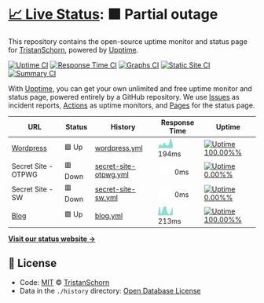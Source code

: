 # [📈 Live Status](https://TristanSchorn.github.io/status): <!--live status--> **🟧 Partial outage**

This repository contains the open-source uptime monitor and status page for [TristanSchorn](tristanschorn.netlify.app), powered by [Upptime](https://github.com/upptime/upptime).

[![Uptime CI](https://github.com/koj-co/upptime/workflows/Uptime%20CI/badge.svg)](https://github.com/koj-co/upptime/actions?query=workflow%3A%22Uptime+CI%22)
[![Response Time CI](https://github.com/koj-co/upptime/workflows/Response%20Time%20CI/badge.svg)](https://github.com/koj-co/upptime/actions?query=workflow%3A%22Response+Time+CI%22)
[![Graphs CI](https://github.com/koj-co/upptime/workflows/Graphs%20CI/badge.svg)](https://github.com/koj-co/upptime/actions?query=workflow%3A%22Graphs+CI%22)
[![Static Site CI](https://github.com/koj-co/upptime/workflows/Static%20Site%20CI/badge.svg)](https://github.com/koj-co/upptime/actions?query=workflow%3A%22Static+Site+CI%22)
[![Summary CI](https://github.com/koj-co/upptime/workflows/Summary%20CI/badge.svg)](https://github.com/koj-co/upptime/actions?query=workflow%3A%22Summary+CI%22)

With [Upptime](https://upptime.js.org), you can get your own unlimited and free uptime monitor and status page, powered entirely by a GitHub repository. We use [Issues](https://github.com/TristanSchorn/status/issues) as incident reports, [Actions](https://github.com/TristanSchorn/status/actions) as uptime monitors, and [Pages](https://TristanSchorn.github.io/status) for the status page.

<!--start: status pages-->
<!-- This summary is generated by Upptime (https://github.com/upptime/upptime) -->
<!-- Do not edit this manually, your changes will be overwritten -->

| URL                                               | Status  | History                                                                                                       | Response Time                                                                        | Uptime                                                                                                                                                                                                                                      |
| ------------------------------------------------- | ------- | ------------------------------------------------------------------------------------------------------------- | ------------------------------------------------------------------------------------ | ------------------------------------------------------------------------------------------------------------------------------------------------------------------------------------------------------------------------------------------- |
| [Wordpress](https://tristanschorn.wordpress.com/) | 🟩 Up   | [wordpress.yml](https://github.com/TristanSchorn/status/commits/master/history/wordpress.yml)                 | <img alt="Response time graph" src="./graphs/wordpress.png" height="20"> 194ms       | [![Uptime 100.00%%](https://img.shields.io/endpoint?url=https%3A%2F%2Fraw.githubusercontent.com%2FTristanSchorn%2Fstatus%2Fmaster%2Fapi%2Fwordpress%2Fuptime.json)](https://TristanSchorn.github.io/status/history/wordpress)               |
| Secret Site - OTPWG                               | 🟥 Down | [secret-site-otpwg.yml](https://github.com/TristanSchorn/status/commits/master/history/secret-site-otpwg.yml) | <img alt="Response time graph" src="./graphs/secret-site-otpwg.png" height="20"> 0ms | [![Uptime 0.00%%](https://img.shields.io/endpoint?url=https%3A%2F%2Fraw.githubusercontent.com%2FTristanSchorn%2Fstatus%2Fmaster%2Fapi%2Fsecret-site-otpwg%2Fuptime.json)](https://TristanSchorn.github.io/status/history/secret-site-otpwg) |
| Secret Site - SW                                  | 🟥 Down | [secret-site-sw.yml](https://github.com/TristanSchorn/status/commits/master/history/secret-site-sw.yml)       | <img alt="Response time graph" src="./graphs/secret-site-sw.png" height="20"> 0ms    | [![Uptime 0.00%%](https://img.shields.io/endpoint?url=https%3A%2F%2Fraw.githubusercontent.com%2FTristanSchorn%2Fstatus%2Fmaster%2Fapi%2Fsecret-site-sw%2Fuptime.json)](https://TristanSchorn.github.io/status/history/secret-site-sw)       |
| [Blog](https://tristanschorn.netlify.app/)        | 🟩 Up   | [blog.yml](https://github.com/TristanSchorn/status/commits/master/history/blog.yml)                           | <img alt="Response time graph" src="./graphs/blog.png" height="20"> 213ms            | [![Uptime 100.00%%](https://img.shields.io/endpoint?url=https%3A%2F%2Fraw.githubusercontent.com%2FTristanSchorn%2Fstatus%2Fmaster%2Fapi%2Fblog%2Fuptime.json)](https://TristanSchorn.github.io/status/history/blog)                         |

<!--end: status pages-->

[**Visit our status website →**](https://TristanSchorn.github.io/status)

## 📄 License

- Code: [MIT](./LICENSE) © [TristanSchorn](tristanschorn.netlify.app)
- Data in the `./history` directory: [Open Database License](https://opendatacommons.org/licenses/odbl/1-0/)
